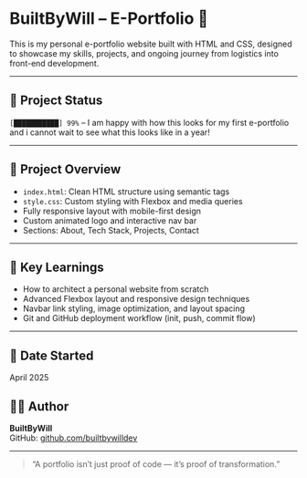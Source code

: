 # BuiltByWill – E-Portfolio 💼

This is my personal e-portfolio website built with HTML and CSS, designed to showcase my skills, projects, and ongoing journey from logistics into front-end development.

---

## 🚧 Project Status

`[███████████] 99%` – I am happy with how this looks for my first e-portfolio and i cannot wait to see what this looks like in a year! 

---

## 📁 Project Overview

- `index.html`: Clean HTML structure using semantic tags
- `style.css`: Custom styling with Flexbox and media queries
- Fully responsive layout with mobile-first design
- Custom animated logo and interactive nav bar
- Sections: About, Tech Stack, Projects, Contact

---

## 🧠 Key Learnings

- How to architect a personal website from scratch
- Advanced Flexbox layout and responsive design techniques
- Navbar link styling, image optimization, and layout spacing
- Git and GitHub deployment workflow (init, push, commit flow)

---

## 📅 Date Started
April 2025

## 👨‍💻 Author
**BuiltByWill**  
GitHub: [github.com/builtbywilldev](https://github.com/builtbywilldev)

---

> “A portfolio isn’t just proof of code — it’s proof of transformation.”  
